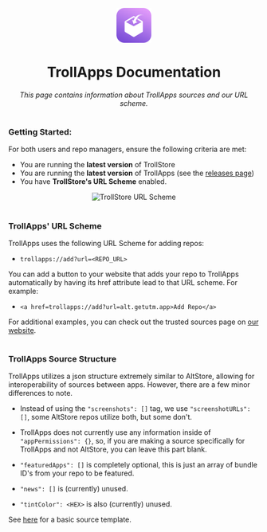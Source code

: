 <p align="center">
    <img src="../../assets/ResonanceStoreIcon.png" alt="Logo" width="70" height="70"></img>
</p>


<h1 align="center">TrollApps Documentation</h1>
<h6 align="center">This page contains information about TrollApps sources and our URL scheme.</h6>

#

### Getting Started:

For both users and repo managers, ensure the following criteria are met:

* You are running the **latest version** of TrollStore
* You are running the **latest version** of TrollApps (see the <a href="https://github.com/TheResonanceTeam/TrollApps/releases">releases page</a>)
* You have **TrollStore's URL Scheme** enabled.

<p align="center">
    <img src="https://raw.githubusercontent.com/TheResonanceTeam/TrollApps/main/assets/Docs/img/TS_URL_Scheme.jpeg" alt="TrollStore URL Scheme" width="420" height="auto"></img>
<p>

#

### TrollApps' URL Scheme

TrollApps uses the following URL Scheme for adding repos:

* `trollapps://add?url=<REPO_URL>`

You can add a button to your website that adds your repo to TrollApps automatically by having its href attribute lead to that URL scheme. For example:

* `<a href=trollapps://add?url=alt.getutm.app>Add Repo</a>`

For additional examples, you can check out the trusted sources page on <a href="https://theresonanceteam.github.io/trusted-sources">our website</a>.

#

### TrollApps Source Structure

TrollApps utilizes a json structure extremely similar to AltStore, allowing for interoperability of sources between apps. However, there are a few minor differences to note.

* Instead of using the `"screenshots": []` tag, we use `"screenshotURLs": []`, some AltStore repos utilize both, but some don't. 

* TrollApps does not currently use any information inside of `"appPermissions": {}`, so, if you are making a source specifically for TrollApps and not AltStore, you can leave this part blank.

* `"featuredApps": []` is completely optional, this is just an array of bundle ID's from your repo to be featured. 

* `"news": []` is (currently) unused.

* `"tintColor": <HEX>` is also (currently) unused.

See <a href="https://raw.githubusercontent.com/TheResonanceTeam/TrollApps/main/assets/Docs/repo_template.json">here</a> for a basic source template.